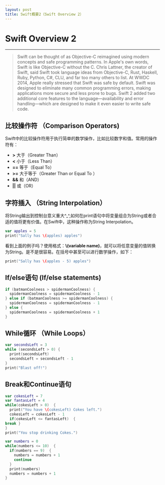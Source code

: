 ```yaml
---
layout: post
title: Swift概要2（Swift Overview 2）
---
```


# Swift Overview 2
---
>Swift can be thought of as Objective-C reimagined using modern concepts and safe programming patterns. In Apple's own words, Swift is like Objective-C without
the C. Chris Lattner, the creator of Swift, said Swift took language ideas from Objective-C, Rust, Haskell, Ruby, Python, C#, CLU, and far too many others to list. At WWDC 2014, Apple really stressed that Swift was safe by default. Swift was designed to eliminate many common programming errors, making applications more secure and less prone to bugs. Swift 2 added two additional core features to the language—availability and error handling—which are designed to make it even easier to write safe code.

## 比较操作符 （Comparison Operators)

Swift中的比较操作符用于执行简单的数学操作，比如比较数字和值。常用的操作符有：

- **>**     大于（Greater Than）
- **<**     小于（Less Than）
- **==**    等于（Equal To）
- **>=**    大于等于（Greater Than or Equal To ）
- **&&**    和（AND）
- **\|\|**    或（OR）



## 字符插入 （String Interpolation）

将String输出到控制台意义重大^_^,如何在print语句中将变量组合为String或者合适的值将更有价值。在Swift中，这种操作称为String Interpolation。

```swift
var apples = 5
print("Sally has \(apples) apples")
```

看到上面的例子吗？使用格式：**\\(variable name)**，就可以将任意变量的值转换为String。是不是很容易。在括号中甚至可以进行数学操作，如下：

```swift
print("Sally has \(apples - 5) apples")
```

## If/else语句 (If/else statements)

```swift
if (batmanCoolness > spidermanCoolness) {
  spidermanCoolness = spidermanCoolness - 1
} else if (batmanCoolness >= spidermanCoolness) {
  spidermanCoolness = spidermanCoolness - 1
} else {
  spidermanCoolness = spidermanCoolness + 1
}
```

## While循环 （While Loops）

```swift
var secondsLeft = 3
while (secondsLeft > 0) {
  print(secondsLeft)
  secondsLeft = secondsLeft - 1
}
print("Blast off!")
```

## Break和Continue语句

```swift
var cokesLeft = 7
var fantasLeft = 4
while(cokesLeft > 0)  {
  print("You have \(cokesLeft) Cokes left.")
  cokesLeft = cokesLeft - 1
  if(cokesLeft <= fantasLeft)  {
break }
}
print("You stop drinking Cokes.")
```

```swift
var numbers = 0
while(numbers <= 10)  {
  if(numbers == 9)  {
    numbers = numbers + 1
    continue
  }
  print(numbers)
  numbers = numbers + 1
}
```

